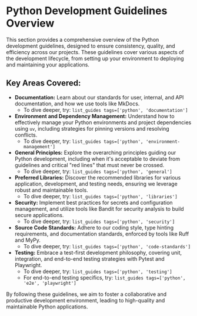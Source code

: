 # Python Development Guidelines Overview

This section provides a comprehensive overview of the Python development guidelines, designed to ensure consistency, quality, and efficiency across our projects. These guidelines cover various aspects of the development lifecycle, from setting up your environment to deploying and maintaining your applications.

## Key Areas Covered:

*   **Documentation:** Learn about our standards for user, internal, and API documentation, and how we use tools like MkDocs.
    *   To dive deeper, try: `list_guides tags=['python', 'documentation']`
*   **Environment and Dependency Management:** Understand how to effectively manage your Python environments and project dependencies using `uv`, including strategies for pinning versions and resolving conflicts.
    *   To dive deeper, try: `list_guides tags=['python', 'environment-management']`
*   **General Principles:** Explore the overarching principles guiding our Python development, including when it's acceptable to deviate from guidelines and critical "red lines" that must never be crossed.
    *   To dive deeper, try: `list_guides tags=['python', 'general']`
*   **Preferred Libraries:** Discover the recommended libraries for various application, development, and testing needs, ensuring we leverage robust and maintainable tools.
    *   To dive deeper, try: `list_guides tags=['python', 'libraries']`
*   **Security:** Implement best practices for secrets and configuration management, and utilize tools like Bandit for security analysis to build secure applications.
    *   To dive deeper, try: `list_guides tags=['python', 'security']`
*   **Source Code Standards:** Adhere to our coding style, type hinting requirements, and documentation standards, enforced by tools like Ruff and MyPy.
    *   To dive deeper, try: `list_guides tags=['python', 'code-standards']`
*   **Testing:** Embrace a test-first development philosophy, covering unit, integration, and end-to-end testing strategies with Pytest and Playwright.
    *   To dive deeper, try: `list_guides tags=['python', 'testing']`
    *   For end-to-end testing specifics, try: `list_guides tags=['python', 'e2e', 'playwright']`

By following these guidelines, we aim to foster a collaborative and productive development environment, leading to high-quality and maintainable Python applications.